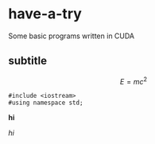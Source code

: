 # have-a-try
Some basic programs written in CUDA

## subtitle

$$
E=mc^2
$$

```
#include <iostream>
#using namespace std;
```

**hi**

*hi*
